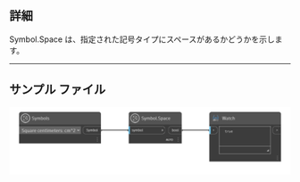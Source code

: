## 詳細
Symbol.Space は、指定された記号タイプにスペースがあるかどうかを示します。
___
## サンプル ファイル

![Symbol.Space](./DynamoUnits.Symbol.Space_img.png)
